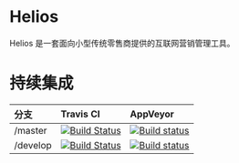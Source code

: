 # Helios
Helios 是一套面向小型传统零售商提供的互联网营销管理工具。

# 持续集成
|分支      | Travis CI | AppVeyor     |
|:-------- |:-------------|:-------------|
|/master   | [![Build Status](https://travis-ci.org/kelely/Helios.svg?branch=master)](https://travis-ci.org/kelely/Helios) | [![Build status](https://ci.appveyor.com/api/projects/status/hm8ogyvidy4swyu2/branch/master?svg=true)](https://ci.appveyor.com/project/kelely/helios/branch/master) |
|/develop  | [![Build Status](https://travis-ci.org/kelely/Helios.svg?branch=develop)](https://travis-ci.org/kelely/Helios) | [![Build status](https://ci.appveyor.com/api/projects/status/hm8ogyvidy4swyu2/branch/develop?svg=true)](https://ci.appveyor.com/project/kelely/helios/branch/develop) |